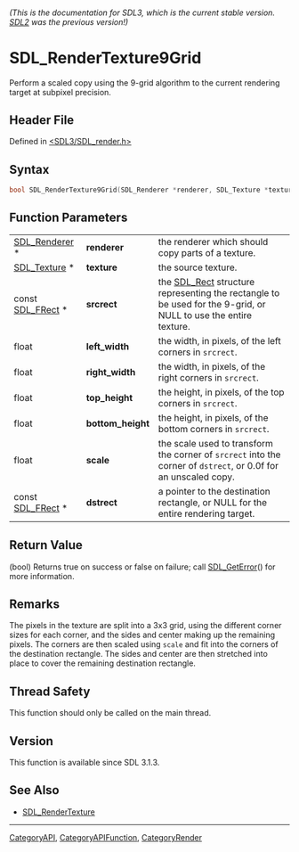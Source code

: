 ###### (This is the documentation for SDL3, which is the current stable version. [SDL2](https://wiki.libsdl.org/SDL2/) was the previous version!)
# SDL_RenderTexture9Grid

Perform a scaled copy using the 9-grid algorithm to the current rendering target at subpixel precision.

## Header File

Defined in [<SDL3/SDL_render.h>](https://github.com/libsdl-org/SDL/blob/main/include/SDL3/SDL_render.h)

## Syntax

```c
bool SDL_RenderTexture9Grid(SDL_Renderer *renderer, SDL_Texture *texture, const SDL_FRect *srcrect, float left_width, float right_width, float top_height, float bottom_height, float scale, const SDL_FRect *dstrect);
```

## Function Parameters

|                                |                   |                                                                                                                             |
| ------------------------------ | ----------------- | --------------------------------------------------------------------------------------------------------------------------- |
| [SDL_Renderer](SDL_Renderer) * | **renderer**      | the renderer which should copy parts of a texture.                                                                          |
| [SDL_Texture](SDL_Texture) *   | **texture**       | the source texture.                                                                                                         |
| const [SDL_FRect](SDL_FRect) * | **srcrect**       | the [SDL_Rect](SDL_Rect) structure representing the rectangle to be used for the 9-grid, or NULL to use the entire texture. |
| float                          | **left_width**    | the width, in pixels, of the left corners in `srcrect`.                                                                     |
| float                          | **right_width**   | the width, in pixels, of the right corners in `srcrect`.                                                                    |
| float                          | **top_height**    | the height, in pixels, of the top corners in `srcrect`.                                                                     |
| float                          | **bottom_height** | the height, in pixels, of the bottom corners in `srcrect`.                                                                  |
| float                          | **scale**         | the scale used to transform the corner of `srcrect` into the corner of `dstrect`, or 0.0f for an unscaled copy.             |
| const [SDL_FRect](SDL_FRect) * | **dstrect**       | a pointer to the destination rectangle, or NULL for the entire rendering target.                                            |

## Return Value

(bool) Returns true on success or false on failure; call
[SDL_GetError](SDL_GetError)() for more information.

## Remarks

The pixels in the texture are split into a 3x3 grid, using the different
corner sizes for each corner, and the sides and center making up the
remaining pixels. The corners are then scaled using `scale` and fit into
the corners of the destination rectangle. The sides and center are then
stretched into place to cover the remaining destination rectangle.

## Thread Safety

This function should only be called on the main thread.

## Version

This function is available since SDL 3.1.3.

## See Also

- [SDL_RenderTexture](SDL_RenderTexture)

----
[CategoryAPI](CategoryAPI), [CategoryAPIFunction](CategoryAPIFunction), [CategoryRender](CategoryRender)

